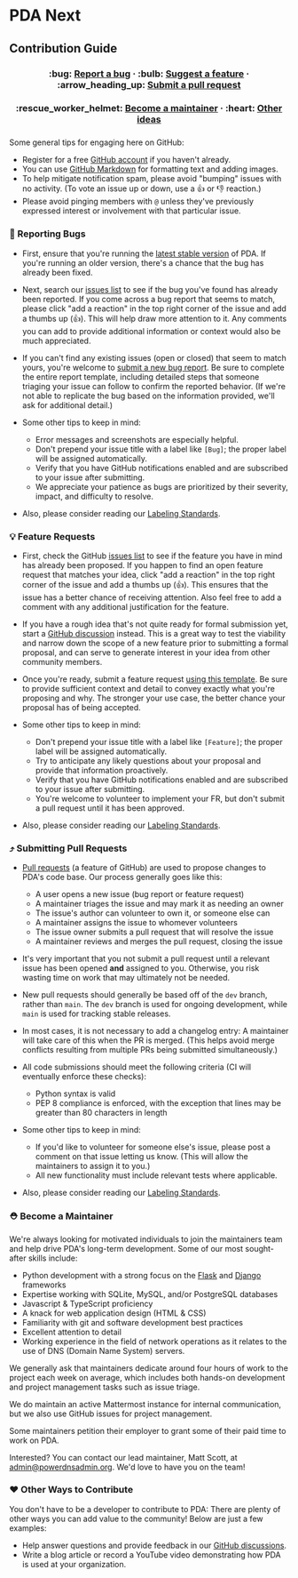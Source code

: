 # PDA Next

## Contribution Guide

<div align="center">
  <h3>
    :bug: <a href="#bug-reporting-bugs">Report a bug</a> &middot;
    :bulb: <a href="#bulb-feature-requests">Suggest a feature</a> &middot;
    :arrow_heading_up: <a href="#arrow_heading_up-submitting-pull-requests">Submit a pull request</a>
  </h3>
  <h3>
    :rescue_worker_helmet: <a href="#rescue_worker_helmet-become-a-maintainer">Become a maintainer</a> &middot;
    :heart: <a href="#heart-other-ways-to-contribute">Other ideas</a>
  </h3>
</div>
<h3></h3>

Some general tips for engaging here on GitHub:

* Register for a free [GitHub account](https://github.com/signup) if you haven't already.
* You can use [GitHub Markdown](https://docs.github.com/en/get-started/writing-on-github/getting-started-with-writing-and-formatting-on-github/basic-writing-and-formatting-syntax) for formatting text and adding images.
* To help mitigate notification spam, please avoid "bumping" issues with no activity. (To vote an issue up or down, use a :thumbsup: or :thumbsdown: reaction.)
* Please avoid pinging members with `@` unless they've previously expressed interest or involvement with that particular issue.

### :bug: Reporting Bugs

* First, ensure that you're running the [latest stable version](https://github.com/PowerDNS-Admin/pda-next/releases) of PDA. If you're running an older version, there's a chance that the bug has already been fixed.

* Next, search our [issues list](https://github.com/PowerDNS-Admin/pda-next/issues?q=is%3Aissue) to see if the bug you've found has already been reported. If you come across a bug report that seems to match, please click "add a reaction" in the top right corner of the issue and add a thumbs up (:thumbsup:). This will help draw more attention to it. Any comments you can add to provide additional information or context would also be much appreciated.

* If you can't find any existing issues (open or closed) that seem to match yours, you're welcome to
[submit a new bug report](https://github.com/PowerDNS-Admin/pda-next/issues/new?assignees=&labels=bug+%2F+broken-feature&template=bug_report.yaml).
Be sure to complete the entire report template, including detailed steps that someone triaging your issue
can follow to confirm the reported behavior. (If we're not able to replicate the bug based on the information
provided, we'll ask for additional detail.)

* Some other tips to keep in mind:
  * Error messages and screenshots are especially helpful.
  * Don't prepend your issue title with a label like `[Bug]`; the proper label will be assigned automatically.
  * Verify that you have GitHub notifications enabled and are subscribed to your issue after submitting.
  * We appreciate your patience as bugs are prioritized by their severity, impact, and difficulty to resolve.

* Also, please consider reading our
[Labeling Standards](https://github.com/PowerDNS-Admin/pda-next/blob/main/docs/wiki/contributing/labeling-standards.md).

### :bulb: Feature Requests

* First, check the GitHub [issues list](https://github.com/PowerDNS-Admin/pda-next/issues?q=is%3Aissue) to see if the feature you have in mind has already been proposed. If you happen to find an open feature request that matches your idea, click "add a reaction" in the top right corner of the issue and add a thumbs up (:thumbsup:). This ensures that the issue has a better chance of receiving attention. Also feel free to add a comment with any additional justification for the feature.

* If you have a rough idea that's not quite ready for formal submission yet, start a [GitHub discussion](https://github.com/PowerDNS-Admin/pda-next/discussions) instead. This is a great way to test the viability and narrow down the scope of a new feature prior to submitting a formal proposal, and can serve to generate interest in your idea from other community members.

* Once you're ready, submit a feature request [using this template](https://github.com/PowerDNS-Admin/pda-next/issues/new?assignees=&labels=feature+%2F+request&template=feature_request.yaml). Be sure to provide sufficient context and detail to convey exactly what you're proposing and why. The stronger your use case, the better chance your proposal has of being accepted.

* Some other tips to keep in mind:
  * Don't prepend your issue title with a label like `[Feature]`; the proper label will be assigned automatically.
  * Try to anticipate any likely questions about your proposal and provide that information proactively.
  * Verify that you have GitHub notifications enabled and are subscribed to your issue after submitting.
  * You're welcome to volunteer to implement your FR, but don't submit a pull request until it has been approved.

* Also, please consider reading our
[Labeling Standards](https://github.com/PowerDNS-Admin/pda-next/blob/main/docs/wiki/contributing/labeling-standards.md).

### :arrow_heading_up: Submitting Pull Requests

* [Pull requests](https://docs.github.com/en/pull-requests) (a feature of GitHub) are used to propose changes to PDA's code base. Our process generally goes like this:
  * A user opens a new issue (bug report or feature request)
  * A maintainer triages the issue and may mark it as needing an owner
  * The issue's author can volunteer to own it, or someone else can
  * A maintainer assigns the issue to whomever volunteers
  * The issue owner submits a pull request that will resolve the issue
  * A maintainer reviews and merges the pull request, closing the issue

* It's very important that you not submit a pull request until a relevant issue has been opened **and** assigned to you. Otherwise, you risk wasting time on work that may ultimately not be needed.

* New pull requests should generally be based off of the `dev` branch, rather than `main`. The `dev` branch is used for ongoing development, while `main` is used for tracking stable releases.

* In most cases, it is not necessary to add a changelog entry: A maintainer will take care of this when the PR is merged. (This helps avoid merge conflicts resulting from multiple PRs being submitted simultaneously.)

* All code submissions should meet the following criteria (CI will eventually enforce these checks):
  * Python syntax is valid
  * PEP 8 compliance is enforced, with the exception that lines may be
      greater than 80 characters in length

* Some other tips to keep in mind:
  * If you'd like to volunteer for someone else's issue, please post a comment on that issue letting us know. (This will allow the maintainers to assign it to you.)
  * All new functionality must include relevant tests where applicable.

* Also, please consider reading our
[Labeling Standards](https://github.com/PowerDNS-Admin/pda-next/blob/main/docs/wiki/contributing/labeling-standards.md).

### :rescue_worker_helmet: Become a Maintainer

We're always looking for motivated individuals to join the maintainers team and help drive PDA's long-term development. Some of our most sought-after skills include:

* Python development with a strong focus on the [Flask](https://flask.palletsprojects.com/) and [Django](https://www.djangoproject.com/) frameworks
* Expertise working with SQLite, MySQL, and/or PostgreSQL databases
* Javascript & TypeScript proficiency
* A knack for web application design (HTML & CSS)
* Familiarity with git and software development best practices
* Excellent attention to detail
* Working experience in the field of network operations as it relates to the use of DNS (Domain Name System) servers.

We generally ask that maintainers dedicate around four hours of work to the project each week on average, which includes both hands-on development and project management tasks such as issue triage.

We do maintain an active Mattermost instance for internal communication, but we also use GitHub issues for project management.

Some maintainers petition their employer to grant some of their paid time to work on PDA.

Interested? You can contact our lead maintainer, Matt Scott, at admin@powerdnsadmin.org. We'd love to have you on the team!

### :heart: Other Ways to Contribute

You don't have to be a developer to contribute to PDA: There are plenty of other ways you can add value to the community! Below are just a few examples:

* Help answer questions and provide feedback in our [GitHub discussions](https://github.com/PowerDNS-Admin/pda-next/discussions).
* Write a blog article or record a YouTube video demonstrating how PDA is used at your organization.
